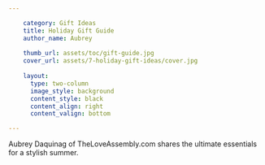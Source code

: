 ```yaml
---

    category: Gift Ideas
    title: Holiday Gift Guide
    author_name: Aubrey
    
    thumb_url: assets/toc/gift-guide.jpg
    cover_url: assets/7-holiday-gift-ideas/cover.jpg
    
    layout:
      type: two-column
      image_style: background
      content_style: black
      content_align: right
      content_valign: bottom

---
```

Aubrey Daquinag of TheLoveAssembly.com shares the ultimate essentials for a stylish summer.
